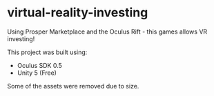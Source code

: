 # virtual-reality-investing
Using Prosper Marketplace and the Oculus Rift - this games allows VR investing! 

This project was built using:
- Oculus SDK 0.5
- Unity 5 (Free)

Some of the assets were removed due to size.